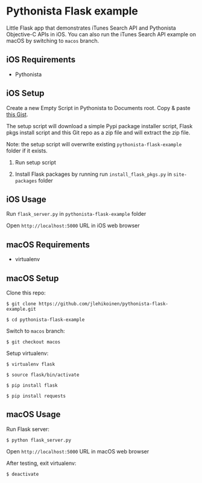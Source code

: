 # Pythonista Flask example

Little Flask app that demonstrates iTunes Search API and Pythonista Objective-C APIs in iOS. You can also run the iTunes Search API example on macOS by switching to `macos` branch.

## iOS Requirements

* Pythonista

## iOS Setup

Create a new Empty Script in Pythonista to Documents root. Copy & paste [this Gist](https://gist.github.com/jlehikoinen/ebbb77b366d908243ad6).

The setup script will download a simple Pypi package installer script, Flask pkgs install script and this Git repo as a zip file and will extract the zip file.

Note: the setup script will overwrite existing `pythonista-flask-example` folder if it exists.

1. Run setup script

2. Install Flask packages by running run `install_flask_pkgs.py` in `site-packages` folder

## iOS Usage

Run `flask_server.py` in `pythonista-flask-example` folder

Open `http://localhost:5000` URL in iOS web browser

## macOS Requirements

* virtualenv

## macOS Setup

Clone this repo:

`$ git clone https://github.com/jlehikoinen/pythonista-flask-example.git`

`$ cd pythonista-flask-example`

Switch to `macos` branch:

`$ git checkout macos`

Setup virtualenv:

`$ virtualenv flask`

`$ source flask/bin/activate`

`$ pip install flask`

`$ pip install requests`

## macOS Usage

Run Flask server:

`$ python flask_server.py`

Open `http://localhost:5000` URL in macOS web browser

After testing, exit virtualenv:

`$ deactivate`
